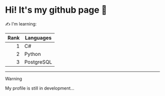 # Hi! It's my github page 📝

✍ I'm learning:

| Rank | Languages |
|-----:|-----------|
|     1| C#        |
|     2| Python    |
|     3| PostgreSQL|



---


> [!WARNING]
> My profile is still in development...
